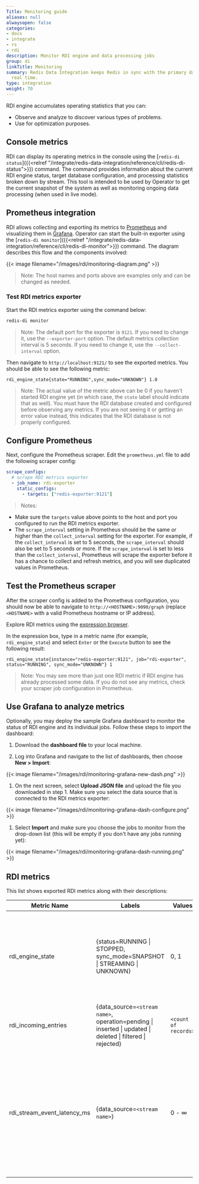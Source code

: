 ```yaml
---
Title: Monitoring guide
aliases: null
alwaysopen: false
categories:
- docs
- integrate
- rs
- rdi
description: Monitor RDI engine and data processing jobs
group: di
linkTitle: Monitoring
summary: Redis Data Integration keeps Redis in sync with the primary database in near
  real time.
type: integration
weight: 70
---
```


RDI engine accumulates operating statistics that you can:

- Observe and analyze to discover various types of problems.
- Use for optimization purposes.

## Console metrics

RDI can display its operating metrics in the console using the [`redis-di status`]({{<relref "/integrate/redis-data-integration/reference/cli/redis-di-status">}}) command. The command provides information about the current RDI engine status, target database configuration, and processing statistics broken down by stream. This tool is intended to be used by Operator to get the current snapshot of the system as well as monitoring ongoing data processing (when used in live mode).

## Prometheus integration

RDI allows collecting and exporting its metrics to [Prometheus](https://prometheus.io/) and visualizing them in [Grafana](https://grafana.com/). Operator can start the built-in exporter using the [`redis-di monitor`]({{<relref "/integrate/redis-data-integration/reference/cli/redis-di-monitor">}}) command. The diagram describes this flow and the components involved:

{{< image filename="/images/rdi/monitoring-diagram.png" >}}

> Note: The host names and ports above are examples only and can be changed as needed.

### Test RDI metrics exporter

Start the RDI metrics exporter using the command below:

```bash
redis-di monitor
```

> Note: The default port for the exporter is `9121`. If you need to change it, use the `--exporter-port` option. The default metrics collection interval is 5 seconds. If you need to change it, use the `--collect-interval` option.

Then navigate to `http://localhost:9121/` to see the exported metrics. You should be able to see the following metric:

```
rdi_engine_state{state="RUNNING",sync_mode="UNKNOWN"} 1.0
```

> Note: The actual value of the metric above can be 0 if you haven't started RDI engine yet (in which case, the `state` label should indicate that as well). You must have the RDI database created and configured before observing any metrics. If you are not seeing it or getting an error value instead, this indicates that the RDI database is not properly configured.

## Configure Prometheus

Next, configure the Prometheus scraper. Edit the `prometheus.yml` file to add the following scraper config:

```yaml
scrape_configs:
  # scrape RDI metrics exporter
  - job_name: rdi-exporter
    static_configs:
      - targets: ["redis-exporter:9121"]
```

> Notes:

- Make sure the `targets` value above points to the host and port you configured to run the RDI metrics exporter.
- The `scrape_interval` setting in Prometheus should be the same or higher than the `collect_interval` setting for the exporter. For example, if the `collect_interval` is set to 5 seconds, the `scrape_interval` should also be set to 5 seconds or more. If the `scrape_interval` is set to less than the `collect_interval`, Prometheus will scrape the exporter before it has a chance to collect and refresh metrics, and you will see duplicated values in Prometheus.

## Test the Prometheus scraper

After the scraper config is added to the Prometheus configuration, you should now be able to navigate to `http://<HOSTNAME>:9090/graph` (replace `<HOSTNAME>` with a valid Prometheus hostname or IP address).

Explore RDI metrics using the [expression browser](https://prometheus.io/docs/visualization/browser/).

In the expression box, type in a metric name (for example, `rdi_engine_state`) and select `Enter` or the `Execute` button to see the following result:

```
rdi_engine_state{instance="redis-exporter:9121", job="rdi-exporter", status="RUNNING", sync_mode="UNKNOWN"} 1
```

> Note: You may see more than just one RDI metric if RDI engine has already processed some data. If you do not see any metrics, check your scraper job configuration in Prometheus.

## Use Grafana to analyze metrics

Optionally, you may deploy the sample Grafana dashboard to monitor the status of RDI engine and its individual jobs. Follow these steps to import the dashboard:

1. Download the **dashboard file** to your local machine.

1. Log into Grafana and navigate to the list of dashboards, then choose **New > Import**:

{{< image filename="/images/rdi/monitoring-grafana-new-dash.png" >}}

1. On the next screen, select **Upload JSON file** and upload the file you downloaded in step 1. Make sure you select the data source that is connected to the RDI metrics exporter:

{{< image filename="/images/rdi/monitoring-grafana-dash-configure.png" >}}

1. Select **Import** and make sure you choose the jobs to monitor from the drop-down list (this will be empty if you don't have any jobs running yet):

{{< image filename="/images/rdi/monitoring-grafana-dash-running.png" >}}

## RDI metrics

This list shows exported RDI metrics along with their descriptions:

| Metric Name                 | Labels                                                                                                     | Values               | Description                                                                                                                                                                                                        |
| --------------------------- | ---------------------------------------------------------------------------------------------------------- | -------------------- | ------------------------------------------------------------------------------------------------------------------------------------------------------------------------------------------------------------------ |
| rdi_engine_state            | {status=RUNNING \| STOPPED, sync_mode=SNAPSHOT \| STREAMING \| UNKNOWN}                                    | 0, 1                 | Status of RDI engine. 0 - RDI engine is stopped, 1 - RDI engine is running. Sync mode label indicates the last reported ingest synchronization mode.                                                               |
| rdi_incoming_entries        | {data_source=`<stream name>`, operation=pending \| inserted \| updated \| deleted \| filtered \| rejected} | `<count of records>` | Counters, indicating the number of operations performed for each stream.                                                                                                                                           |
| rdi_stream_event_latency_ms | {data_source=`<stream name>`}                                                                              | 0 - &infin;          | Latency calculated for each stream. Indicates the time in milliseconds the first available record has spent in the stream waiting to be processed by RDI engine. If no records pending it will always return zero. |
